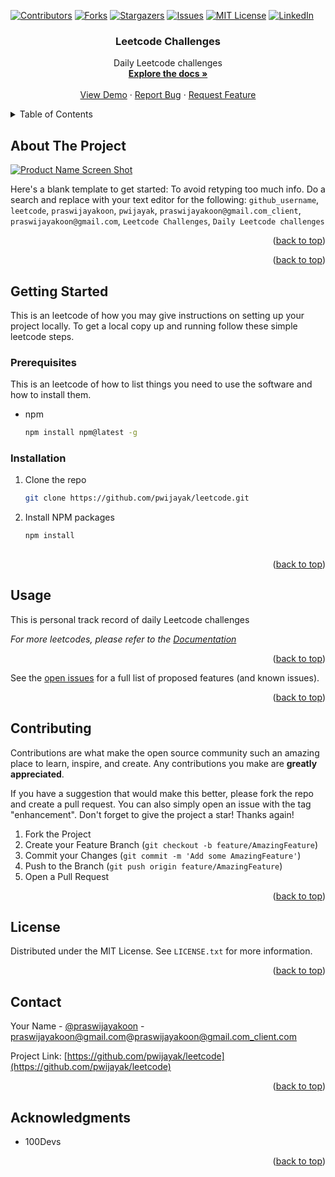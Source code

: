 

[![Contributors][contributors-shield]][contributors-url]
[![Forks][forks-shield]][forks-url]
[![Stargazers][stars-shield]][stars-url]
[![Issues][issues-shield]][issues-url]
[![MIT License][license-shield]][license-url]
[![LinkedIn][linkedin-shield]][linkedin-url]





<h3 align="center">Leetcode Challenges</h3>

  <p align="center">
    Daily Leetcode challenges
    <br />
    <a href="https://github.com/pwijayak/leetcode"><strong>Explore the docs »</strong></a>
    <br />
    <br />
    <a href="https://github.com/pwijayak/leetcode">View Demo</a>
    ·
    <a href="https://github.com/pwijayak/leetcode/issues">Report Bug</a>
    ·
    <a href="https://github.com/pwijayak/leetcode/issues">Request Feature</a>
  </p>
</div>



<!-- TABLE OF CONTENTS -->
<details>
  <summary>Table of Contents</summary>
  <ol>
    <li>
      <a href="#about-the-project">About The Project</a>
      <ul>
        <li><a href="#built-with">Built With</a></li>
      </ul>
    </li>
    <li>
      <a href="#getting-started">Getting Started</a>
      <ul>
        <li><a href="#prerequisites">Prerequisites</a></li>
        <li><a href="#installation">Installation</a></li>
      </ul>
    </li>
    <li><a href="#usage">Usage</a></li>
    <li><a href="#roadmap">Roadmap</a></li>
    <li><a href="#contributing">Contributing</a></li>
    <li><a href="#license">License</a></li>
    <li><a href="#contact">Contact</a></li>
    <li><a href="#acknowledgments">Acknowledgments</a></li>
  </ol>
</details>



<!-- ABOUT THE PROJECT -->
## About The Project

[![Product Name Screen Shot][product-screenshot]](https://leetcode.com)

Here's a blank template to get started: To avoid retyping too much info. Do a search and replace with your text editor for the following: `github_username`, `leetcode`, `praswijayakoon`, `pwijayak`, `praswijayakoon@gmail.com_client`, `praswijayakoon@gmail.com`, `Leetcode Challenges`, `Daily Leetcode challenges`

<p align="right">(<a href="#readme-top">back to top</a>)</p>




<p align="right">(<a href="#readme-top">back to top</a>)</p>



<!-- GETTING STARTED -->
## Getting Started

This is an leetcode of how you may give instructions on setting up your project locally.
To get a local copy up and running follow these simple leetcode steps.

### Prerequisites

This is an leetcode of how to list things you need to use the software and how to install them.
* npm
  ```sh
  npm install npm@latest -g
  ```

### Installation

 
1. Clone the repo
   ```sh
   git clone https://github.com/pwijayak/leetcode.git
   ```
2. Install NPM packages
   ```sh
   npm install
  

<p align="right">(<a href="#readme-top">back to top</a>)</p>



<!-- USAGE leetcodeS -->
## Usage

This is personal track record of daily Leetcode challenges

_For more leetcodes, please refer to the [Documentation](https://leetcode.com)_

<p align="right">(<a href="#readme-top">back to top</a>)</p>



<!-- ROADMAP 
## Roadmap

- [ ] Feature 1
- [ ] Feature 2
- [ ] Feature 3
    - [ ] Nested Feature-->

See the [open issues](https://github.com/pwijayak/leetcode/issues) for a full list of proposed features (and known issues).

<p align="right">(<a href="#readme-top">back to top</a>)</p>



<!-- CONTRIBUTING -->
## Contributing

Contributions are what make the open source community such an amazing place to learn, inspire, and create. Any contributions you make are **greatly appreciated**.

If you have a suggestion that would make this better, please fork the repo and create a pull request. You can also simply open an issue with the tag "enhancement".
Don't forget to give the project a star! Thanks again!

1. Fork the Project
2. Create your Feature Branch (`git checkout -b feature/AmazingFeature`)
3. Commit your Changes (`git commit -m 'Add some AmazingFeature'`)
4. Push to the Branch (`git push origin feature/AmazingFeature`)
5. Open a Pull Request

<p align="right">(<a href="#readme-top">back to top</a>)</p>



<!-- LICENSE -->
## License

Distributed under the MIT License. See `LICENSE.txt` for more information.

<p align="right">(<a href="#readme-top">back to top</a>)</p>



<!-- CONTACT -->
## Contact

Your Name - [@praswijayakoon](https://twitter.com/praswijayakoon) - praswijayakoon@gmail.com@praswijayakoon@gmail.com_client.com

Project Link: [https://github.com/pwijayak/leetcode](https://github.com/pwijayak/leetcode)

<p align="right">(<a href="#readme-top">back to top</a>)</p>



<!-- ACKNOWLEDGMENTS -->
## Acknowledgments

* 100Devs


<p align="right">(<a href="#readme-top">back to top</a>)</p>



<!-- MARKDOWN LINKS & IMAGES -->
<!-- https://www.markdownguide.org/basic-syntax/#reference-style-links -->
[contributors-shield]: https://img.shields.io/github/contributors/pwijayak/leetcode.svg?style=for-the-badge
[contributors-url]: https://github.com/pwijayak/leetcode/graphs/contributors
[forks-shield]: https://img.shields.io/github/forks/pwijayak/leetcode.svg?style=for-the-badge
[forks-url]: https://github.com/pwijayak/leetcode/network/members
[stars-shield]: https://img.shields.io/github/stars/pwijayak/leetcode.svg?style=for-the-badge
[stars-url]: https://github.com/pwijayak/leetcode/stargazers
[issues-shield]: https://img.shields.io/github/issues/pwijayak/leetcode.svg?style=for-the-badge
[issues-url]: https://github.com/pwijayak/leetcode/issues
[license-shield]: https://img.shields.io/github/license/pwijayak/leetcode.svg?style=for-the-badge
[license-url]: https://github.com/pwijayak/leetcode/blob/master/LICENSE.txt
[linkedin-shield]: https://img.shields.io/badge/-LinkedIn-black.svg?style=for-the-badge&logo=linkedin&colorB=555
[linkedin-url]: https://linkedin.com/in/pwijayak
[product-screenshot]: images/screenshot.png

